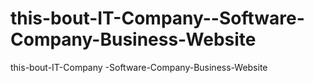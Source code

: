 # this-bout-IT-Company--Software-Company-Business-Website
this-bout-IT-Company -Software-Company-Business-Website
